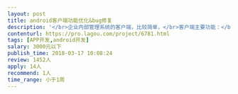 ```yaml
---                
layout: post       
title: android客户端功能优化&bug修复           
description: '</br>企业内部管理系统的客户端，比较简单，</br>客户端主要功能：</br>1.扫条码添加工单</br>2.工单的列表、详情查看</br>本次修改主要是优化扫条码的响应速度</br>本项目属于长期迭代项目，如合作愉快后续可继续合作</br>'     
contenturl: https://pro.lagou.com/project/6781.html      
tags: [APP开发,android开发]            
salary: 3000元以下          
publish_time: 2018-03-17 10:08:24         
review: 1452人                   
apply: 14人                   
recommend: 1人                   
time_range: 小于1周              
---                 
```

